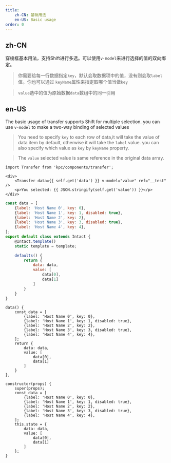 ```yaml
---
title: 
    zh-CN: 基础用法
    en-US: Basic usage
order: 0
---
```

## zh-CN

穿梭框基本用法，支持Shift进行多选。可以使用`v-model`来进行选择的值的双向绑定。

> 你需要给每一行数据指定`key`，默认会取数据项中的值，没有则会取`label`值。你也可以通过
> `keyName`属性来指定取哪个值当做`key`

> `value`选中的值为原始数据`data`数组中的同一引用

## en-US

The basic usage of transfer supports Shift for multiple selection. you can use `v-model` to make  a two-way binding of selected values

> You need to specify `key` to each row of data,it will take the value of data item by default, otherwise it will take the ` label ` value. you can also specify which value as `key` by `keyName` property.

> The `value` selected value is same reference in the original data array.

```vdt
import Transfer from 'kpc/components/transfer';

<div>
    <Transfer data={{ self.get('data') }} v-model="value" ref="__test" />
    <p>You selected: {{ JSON.stringify(self.get('value')) }}</p>
</div>
```

```js
const data = [
    {label: 'Host Name 0', key: 0},
    {label: 'Host Name 1', key: 1, disabled: true},
    {label: 'Host Name 2', key: 2},
    {label: 'Host Name 3', key: 3, disabled: true},
    {label: 'Host Name 4', key: 4},
];
export default class extends Intact {
    @Intact.template()
    static template = template;

    defaults() {
        return {
            data: data,
            value: [
                data[0],
                data[1]
            ]
        }
    }
}
```

```vue-data
data() {
    const data = [
        {label: 'Host Name 0', key: 0},
        {label: 'Host Name 1', key: 1, disabled: true},
        {label: 'Host Name 2', key: 2},
        {label: 'Host Name 3', key: 3, disabled: true},
        {label: 'Host Name 4', key: 4},
    ];
    return {
        data: data,
        value: [
            data[0],
            data[1]
        ]
    }
},
```

```react-methods
constructor(props) {
    super(props);
    const data = [
        {label: 'Host Name 0', key: 0},
        {label: 'Host Name 1', key: 1, disabled: true},
        {label: 'Host Name 2', key: 2},
        {label: 'Host Name 3', key: 3, disabled: true},
        {label: 'Host Name 4', key: 4},
    ];
    this.state = {
        data: data,
        value: [
            data[0],
            data[1]
        ]
    };
}
```
